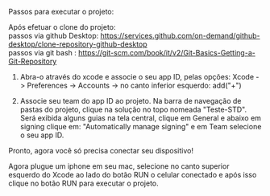 Passos para executar o projeto:

Após efetuar o clone do projeto:<br>
passos via github Desktop: https://services.github.com/on-demand/github-desktop/clone-repository-github-desktop <br>
passos via git bash : https://git-scm.com/book/it/v2/Git-Basics-Getting-a-Git-Repository

1. Abra-o através do xcode e associe o seu app ID, pelas opções:
Xcode -> Preferences -> Accounts -> no canto inferior esquerdo: add("+")

2. Associe seu team do app ID ao projeto.
Na barra de navegação de pastas do projeto, clique na solução no topo nomeada "Teste-STD".
Será exibida alguns guias na tela central, clique em General e abaixo em signing clique em: "Automatically manage signing" 
e em Team selecione o seu app ID.

Pronto, agora você só precisa conectar seu dispositivo!

Agora plugue um iphone em seu mac, selecione no canto superior esquerdo do Xcode ao lado do botão RUN o celular conectado
e após isso clique no botão RUN para executar o projeto.



